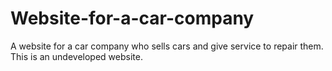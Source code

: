 # Website-for-a-car-company
A website for a car company who sells cars and give service to repair them. This is an undeveloped website.
